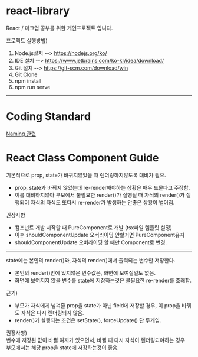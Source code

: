 # react-library

React / 마크업 공부를 위한 개인프로젝트 입니다.

프로젝트 실행방법)

1. Node.js설치 --> https://nodejs.org/ko/
2. IDE 설치 --> https://www.jetbrains.com/ko-kr/idea/download/
3. Git 설치 --> https://git-scm.com/download/win
4. Git Clone
5. npm install
6. npm run serve

<hr>

# Coding Standard
<a href="https://docs.google.com/document/d/1h2AMf9uwz0L9bG8QSsT1iBnJlBZ0s2xdpiTSmyuZCVA/edit?usp=sharing">
    Naming 관련
</a>

# React Class Component Guide

기본적으로 prop, state가 바뀌지않았을 때 렌더링하지않도록 대비가 필요.<br>

* prop, state가 바뀌지 않았는대 re-render해야하는 상황은 매우 드물다고 주장함.
* 이를 대비하지않아 부모에서 불필요한 render()가 실행될 때 자식의 render()가 실행되어 자식의 자식도 또다시 re-render가 발생하는 안좋은 상황이 벌어짐.

권장사항
* 컴포넌트 개발 시작할 때 PureComponent로 개발 (tsx파일 템플릿 설정)
* 이후 shouldComponentUpdate 오버라이딩 안할거면 PureComponent유지
* shouldComponentUpdate 오버라이딩 할 때만 Component로 변경.

<hr>

state에는 본인의 render()와, 자식의 render()에서 출력되는 변수만 저장한다.

* 본인의 render()안에 있지않은 변수값은, 화면에 보여질일도 없음.
* 화면에 보여지지 않을 변수를 state에 저장하는것은 불필요한 re-render를 초래함.

근거)<br>
* 부모가 자식에게 넘겨줄 prop을 state가 아닌 field에 저장할 경우, 이 prop을 바꿔도 자식은 다시 렌더링되지 않음.
* render()가 실행되는 조건은 setState(), forceUpdate() 단 두개임.

권장사항)<br>
변수에 저장된 값이 바뀔 여지가 있으면서, 바뀔 때 다시 자식이 렌더링되야하는 경우<br>
부모에서는 해당 prop을 state에 저장하는것이 좋음.
